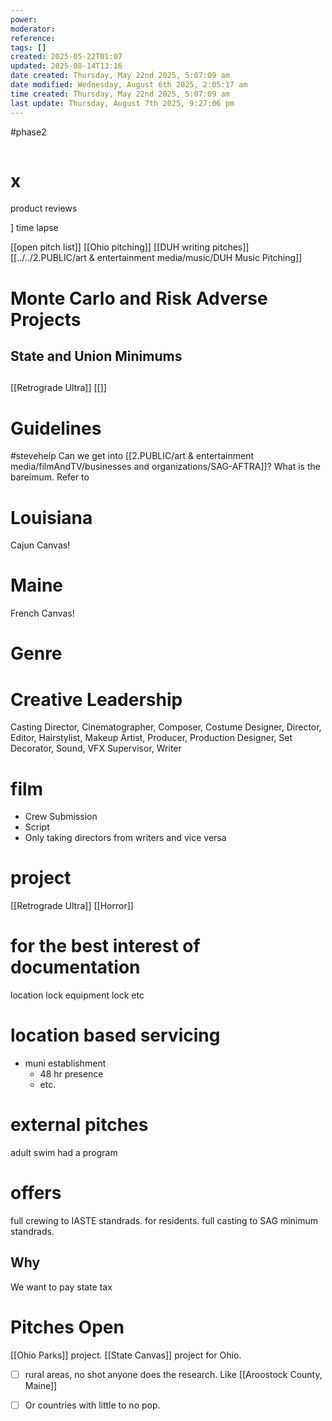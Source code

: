 ```yaml
---
power: 
moderator: 
reference: 
tags: []
created: 2025-05-22T01:07
updated: 2025-08-14T13:16
date created: Thursday, May 22nd 2025, 5:07:09 am
date modified: Wednesday, August 6th 2025, 2:05:17 am
time created: Thursday, May 22nd 2025, 5:07:09 am
last update: Thursday, August 7th 2025, 9:27:06 pm
---
```

#phase2 

```table-of-contents
```
# x

product reviews

]
time lapse

[[open pitch list]]
[[Ohio pitching]]
[[DUH writing pitches]]
[[../../2.PUBLIC/art & entertainment media/music/DUH Music Pitching]]

# Monte Carlo and Risk Adverse Projects
## State and Union Minimums
## 

[[Retrograde Ultra]]
[[]]
# Guidelines
#stevehelp
Can we get into [[2.PUBLIC/art & entertainment media/filmAndTV/businesses and organizations/SAG-AFTRA]]?  What is the bareimum.
Refer to 
# Louisiana
Cajun Canvas!

# Maine
French Canvas!
# Genre


# Creative Leadership
Casting Director, 
Cinematographer, 
Composer, 
Costume Designer, 
Director, Editor, 
Hairstylist, 
Makeup Artist, 
Producer, 
Production Designer, 
Set Decorator, 
Sound, 
VFX Supervisor, Writer


# film
- Crew Submission
- Script
- Only taking directors from writers and vice versa
# project
[[Retrograde Ultra]]
[[Horror]]
# for the best interest of documentation
location lock
equipment lock
etc
# location based servicing
- muni establishment
	- 48 hr presence
	- etc.
# external pitches
adult swim had a program
# offers
full crewing to IASTE standrads.
for residents. 
full casting to SAG minimum standrads.
## Why
We want to pay state tax
# Pitches Open
[[Ohio Parks]] project.
[[State Canvas]] project for Ohio.
- [ ] rural areas, no shot anyone does the research. Like [[Aroostock County, Maine]]
- [ ] Or countries with little to no pop.

